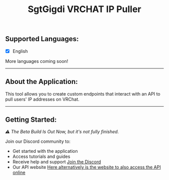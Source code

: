 <div align="center">

# SgtGigdi VRCHAT IP Puller

</div>

<br>

## Supported Languages:
- [x] English

More languages coming soon!

---

## About the Application:
This tool allows you to create custom endpoints that interact with an API to pull users' IP addresses on VRChat.

---

## Getting Started:
*⚠️ The Beta Build Is Out Now, but it's not fully finished.*

Join our Discord community to:
- Get started with the application
- Access tutorials and guides
- Receive help and support
[Join the Discord](https://discord.gg/7cyrKZcj8W)
- Our API website
[Here alternatively is the website to also access the API online](https://vrchatapi.onrender.com)
